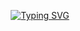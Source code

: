 <p align="center">
<a href="https://git.io/typing-svg"><img src="https://readme-typing-svg.demolab.com?font=Madimi+One&size=37&duration=4500&pause=1000&center=true&vCenter=true&random=false&width=435&lines=Hi+There!+%F0%9F%91%8B;I'm+Shubham+Patil" alt="Typing SVG" /></a>
</p>
